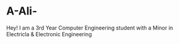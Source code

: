 # A-Ali-

Hey! I am a 3rd Year Computer Engineering student with a Minor in Electricla & Electronic Engineering
